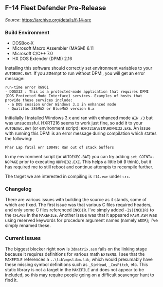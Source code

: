 ## F-14 Fleet Defender Pre-Release
*Source*: https://archive.org/details/f-14-src  

### Build Environment
- DOSBox-X  
- Microsoft Macro Assembler (MASM) 6.11  
- Microsoft C/C++ 7.0  
- HX DOS Extender (DPMI) 2.16

Installing this software should correctly set environment variables to your `AUTOEXEC.BAT`. If you attempt to run without DPMI, you will get an error message:    
```
run-time error R6901
- DOSX32 : This is a protected-mode application that requires DPMI (DOS Protected Mode Interface) services. Examples of hosts that provide these services include:  
 - a DOS session under Windows 3.x in enhanced mode  
 - Qualitas 386MAX or BlueMAX version 6.x  
```  
Initialially I installed Windows 3.x and ran with enhanced mode `WIN /3` but was unsucessful. HXRT216 seems to work just fine, so add it to your `AUTOEXEC.BAT` (or environment script): `HXRT216\BIN\HDPMI32.EXE`.  An issue with running this DPMI is an error message during compilation which states the following:  
```
Phar Lap fatal err 10049: Ran out of stack buffers
```
In my environment script (or `AUTOEXEC.BAT`) you can try adding `set GOTNT=-NOPAGE` prior to executing `HDPMI32.EXE`. This helps a little bit (I think), but it has required me to still reboot and continue attempts to recompile further.

The target we are interested in compiling is `f14.exe` under `src`.

### Changelog
There are various issues with building the source as it stands, some of which are fixed. The first issue was that various C files required headers, and only some C files referenced `INCDIR`. I've simply added `-I$(INCDIR)` to the `CFLAGS` in the `MAKEFILE`. Another issue was that it appeared `PASM.ASM` was using reserved keywords for procedure argument names (namely `ADDR`); I've simply renamed these.   

### Current Issues
The biggest blocker right now is `3dmatrix.asm` fails on the linking stage because it requires definitions for various math `EXTERN`s. I see that the `MAKEFILE` references a `..\lib\mpslibm.lib`, which would presumably have these missing symbol definitions such as `_SinHead`, `_CosPitch`, etc. This static library is not a target in the `MAKEFILE` and does not appear to be included, so this may require people going on a difficult scavenger hunt to find it.
